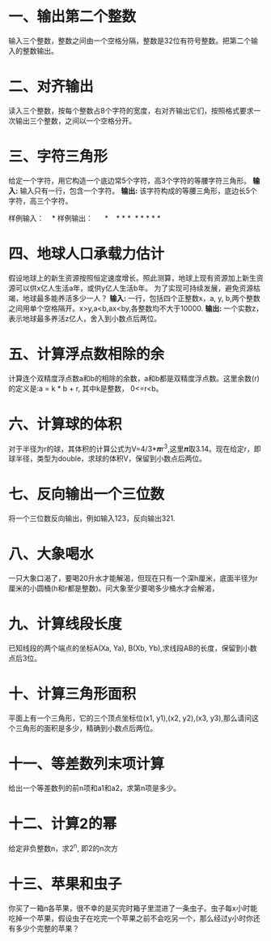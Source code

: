 # 一、输出第二个整数
输入三个整数，整数之间由一个空格分隔，整数是32位有符号整数。把第二个输入的整数输出。
# 二、对齐输出
读入三个整数，按每个整数占8个字符的宽度，右对齐输出它们，按照格式要求一次输出三个整数，之间以一个空格分开。
# 三、字符三角形
给定一个字符，用它构造一个底边常5个字符，高3个字符的等腰字符三角形。
**输入:**
输入只有一行，包含一个字符。
**输出:**
该字符构成的等腰三角形，底边长5个字符，高三个字符。

样例输入：
&nbsp;&nbsp;&nbsp;*
样例输出：
&nbsp;&nbsp;&nbsp;&nbsp;&nbsp;*
&nbsp;&nbsp;&nbsp;* * *
&nbsp;* * * * *
# 四、地球人口承载力估计
假设地球上的新生资源按照恒定速度增长。照此测算，地球上现有资源加上新生资源可以供x亿人生活a年，或供y亿人生活b年。
为了实现可持续发展，避免资源枯竭，地球最多能养活多少一人？
**输入:**
一行，包括四个正整数x，a,  y,  b,两个整数之间用单个空格隔开。x>y,a<b,ax<by,各整数均不大于10000.
**输出:**
一个实数z，表示地球最多养活z亿人，舍入到小数点后两位。
# 五、计算浮点数相除的余
计算连个双精度浮点数a和b的相除的余数，a和b都是双精度浮点数。这里余数(r)的定义是:a = k * b + r, 其中k是整数， 0<=r<b。
# 六、计算球的体积
对于半径为r的球，其体积的计算公式为V=4/3*𝝅r<sup>3</sup>,这里𝝅取3.14。现在给定r，即球半径，类型为double，求球的体积V，保留到小数点后两位。
# 七、反向输出一个三位数
将一个三位数反向输出，例如输入123，反向输出321.
# 八、大象喝水
一只大象口渴了，要喝20升水才能解渴，但现在只有一个深h厘米，底面半径为r厘米的小圆桶(h和r都是整数)。问大象至少要喝多少桶水才会解渴，
# 九、计算线段长度
已知线段的两个端点的坐标A(Xa, Ya), B(Xb, Yb),求线段AB的长度，保留到小数点后3位。
# 十、计算三角形面积
平面上有一个三角形，它的三个顶点坐标位(x1, y1),(x2, y2),(x3, y3),那么请问这个三角形的面积是多少，精确到小数点后两位。
# 十一、等差数列末项计算
给出一个等差数列的前n项和a1和a2，求第n项是多少。
# 十二、计算2的幂
给定非负整数n，求2<sup>n</sup>, 即2的n次方
# 十三、苹果和虫子
你买了一箱n各苹果，很不幸的是买完时箱子里混进了一条虫子。虫子每x小时能吃掉一个苹果，假设虫子在吃完一个苹果之前不会吃另一个，那么经过y小时你还有多少个完整的苹果？
